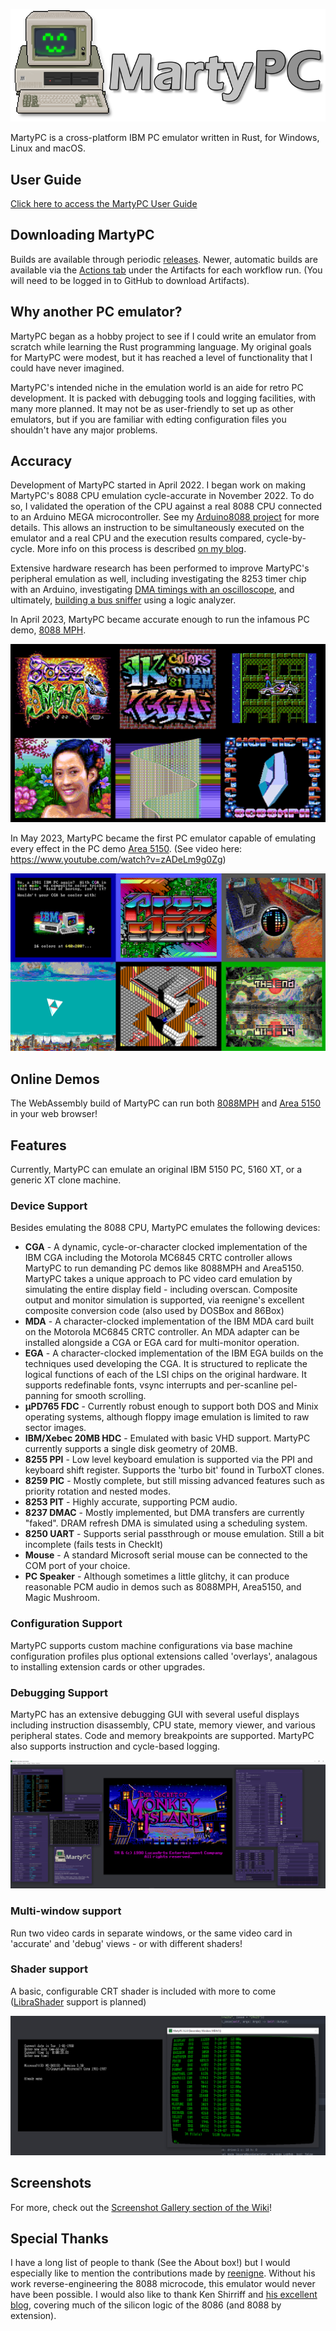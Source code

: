 ![oo](./doc/img/martypc_logo.png)

MartyPC is a cross-platform IBM PC emulator written in Rust, for Windows, Linux and macOS.

## User Guide

[Click here to access the MartyPC User Guide](https://github.com/dbalsom/martypc/wiki/MartyPC-User-Guide)

## Downloading MartyPC

Builds are available through periodic [releases](https://github.com/dbalsom/martypc/releases). Newer, automatic builds are available via the [Actions tab](https://github.com/dbalsom/martypc/actions/) under the Artifacts for each workflow run. (You will need to be logged in to GitHub to download Artifacts).

## Why another PC emulator?

MartyPC began as a hobby project to see if I could write an emulator from scratch while learning the Rust programming 
language. My original goals for MartyPC were modest, but it has reached a level of functionality that I could have never 
imagined.

MartyPC's intended niche in the emulation world is an aide for retro PC development. It is packed with debugging tools
and logging facilities, with many more planned. It may not be as user-friendly to set up as other emulators, but if you
are familiar with edting configuration files you shouldn't have any major problems.

## Accuracy

Development of MartyPC started in April 2022. I began work on making MartyPC's 8088 CPU emulation cycle-accurate in 
November 2022. To do so, I validated the operation of the CPU against a real 8088 CPU connected to an Arduino MEGA 
microcontroller. See my [Arduino8088 project](https://github.com/dbalsom/arduino_8088) for more details. This allows an instruction to be simultaneously 
executed on the emulator and a real CPU and the execution results compared, cycle-by-cycle. More info on this process is
described [on my blog](https://martypc.blogspot.com/2023/06/hardware-validating-emulator.html).

Extensive hardware research has been performed to improve MartyPC's peripheral emulation as well, including
investigating the 8253 timer chip with an Arduino, investigating
[DMA timings with an oscilloscope](https://martypc.blogspot.com/2023/05/exploring-dma-on-ibm-pc.html), and ultimately, 
[building a bus sniffer](https://martypc.blogspot.com/2023/10/bus-sniffing-ibm-5150.html) using a logic analyzer.

In April 2023, MartyPC became accurate enough to run the infamous PC demo, 
[8088 MPH](https://www.pouet.net/prod.php?which=65371).

![8008mph01](./doc/img/8088mph_gallery_01.png)

In May 2023, MartyPC became the first PC emulator capable of emulating every effect in the PC demo 
[Area 5150](https://www.pouet.net/prod.php?which=91938). (See video here: https://www.youtube.com/watch?v=zADeLm9g0Zg)

![8008mph01](./doc/img/area5150_gallery_01.png)

## Online Demos

The WebAssembly build of MartyPC can run both [8088MPH](https://dbalsom.github.io/martypc/web/player.html?title=8088mph) and [Area 5150](https://dbalsom.github.io/martypc/web/player.html?title=area5150) in your web browser!

## Features

Currently, MartyPC can emulate an original IBM 5150 PC, 5160 XT, or a generic XT clone machine.

### Device Support
Besides emulating the 8088 CPU, MartyPC emulates the following devices:

* **CGA** - A dynamic, cycle-or-character clocked implementation of the IBM CGA including the Motorola MC6845 CRTC controller allows MartyPC to run demanding PC demos like 8088MPH and Area5150. MartyPC takes a unique approach to PC video card emulation by simulating the entire display field - including overscan. Composite output and monitor simulation is supported, via reenigne's excellent composite conversion code (also used by DOSBox and 86Box) 
* **MDA** - A character-clocked implementation of the IBM MDA card built on the Motorola MC6845 CRTC controller. An MDA adapter can be installed alongside a CGA or EGA card for multi-monitor operation.
* **EGA** - A character-clocked implementation of the IBM EGA builds on the techniques used developing the CGA. It is structured to replicate the logical functions of each of the LSI chips on the original hardware. It supports redefinable fonts, vsync interrupts and per-scanline pel-panning for smooth scrolling.  
* **µPD765 FDC** - Currently robust enough to support both DOS and Minix operating systems, although floppy image emulation is limited to raw sector images.
* **IBM/Xebec 20MB HDC** - Emulated with basic VHD support. MartyPC currently supports a single disk geometry of 20MB.
* **8255 PPI** - Low level keyboard emulation is supported via the PPI and keyboard shift register. Supports the 'turbo bit' found in TurboXT clones.
* **8259 PIC** - Mostly complete, but still missing advanced features such as priority rotation and nested modes.
* **8253 PIT** - Highly accurate, supporting PCM audio.
* **8237 DMAC** - Mostly implemented, but DMA transfers are currently "faked". DRAM refresh DMA is simulated using a scheduling system.
* **8250 UART** - Supports serial passthrough or mouse emulation. Still a bit incomplete (fails tests in CheckIt)
* **Mouse** - A standard Microsoft serial mouse can be connected to the COM port of your choice.
* **PC Speaker** - Although sometimes a little glitchy, it can produce reasonable PCM audio in demos such as 8088MPH, Area5150, and Magic Mushroom.

### Configuration Support

MartyPC supports custom machine configurations via base machine configuration profiles plus optional extensions called
'overlays', analagous to installing extension cards or other upgrades.

### Debugging Support

MartyPC has an extensive debugging GUI with several useful displays including instruction disassembly, CPU state, memory viewer,
and various peripheral states. Code and memory breakpoints are supported. MartyPC also supports instruction and cycle-based logging.

![debugger01](./doc/img/martypc_debugger_01.png)

### Multi-window support

Run two video cards in separate windows, or the same video card in 'accurate' and 'debug' views - or with different shaders!

### Shader support

A basic, configurable CRT shader is included with more to come 
([LibraShader](https://github.com/SnowflakePowered/librashader) support is planned)

![multimon01](./doc/img/martypc_multimon_01.png)

## Screenshots

For more, check out the [Screenshot Gallery section of the Wiki](https://github.com/dbalsom/martypc/wiki/Screenshot-Gallery)!

## Special Thanks

I have a long list of people to thank (See the About box!) but I would especially like to mention the contributions made by [reenigne](https://www.reenigne.org/blog/). Without his work reverse-engineering the 8088 microcode, this emulator would never have been possible. I would also like to thank Ken Shirriff and [his excellent blog](https://github.com/dbalsom/martypc/actions/), covering much of the silicon logic of the 8086 (and 8088 by extension).
